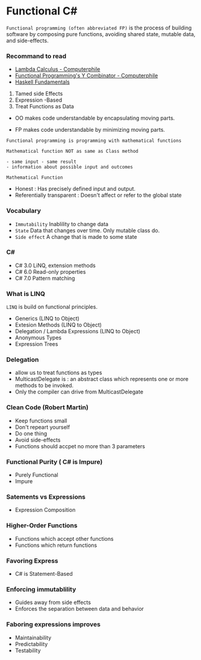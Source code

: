 # Functional C#
`Functional programming (often abbreviated FP)` is the process of building software by composing pure functions, avoiding shared state, mutable data, and side-effects. 

### Recommand to read
- [Lambda Calculus - Computerphile](https://www.youtube.com/watch?v=eis11j_iGMs&t=633s)
- [Functional Programming's Y Combinator - Computerphile](https://www.youtube.com/watch?v=9T8A89jgeTI)
- [Haskell Fundamentals](https://app.pluralsight.com/player?course=haskell-fundamentals-part1&author=benson-joeris&name=haskell-fundamentals-part1-m1&clip=0&mode=live)

1. Tamed side Effects 
2. Expression -Based
3. Treat Functions as Data

- OO makes code understandable by encapsulating moving parts.

- FP makes code understandable by minimizing moving parts.


`Functional programming is programming with mathematical functions`

`Mathematical function NOT as same as Class method`

```
- same input - same result
- information about possible input and outcomes
```

`Mathematical Function` 
- Honest : Has precisely defined input and output. 
- Referentially transparent : Doesn't affect or refer to the global state

### Vocabulary

- `Immutability` Inablility to change data
- `State` Data that changes over time. Only mutable class do.
- `Side effect` A change that is made to some state

### C#
- C# 3.0 LiNQ, extension methods
- C# 6.0 Read-only properties
- C# 7.0 Pattern matching


### What is LINQ
`LINQ` is build on functional principles. 
- Generics (LINQ to Object)
- Extesion Methods (LINQ to Object)
- Delegation / Lambda Expressions (LINQ to Object)
- Anonymous Types
- Expression Trees

### Delegation

- allow us to treat functions as types
- MulticastDelegate is : an abstract class which represents one or more methods to be invoked.
- Only the compiler can drive from MulticastDelegate




### Clean Code  (Robert Martin)
- Keep functions small
- Don't repeart yourself
- Do one thing
- Avoid side-effects
- Functions should accpet no more than 3 parameters





### Functional Purity  ( C# is Impure)
- Purely Functional
- Impure

### Satements vs Expressions 

- Expression Composition


### Higher-Order Functions
- Functions which accept other functions
- Functions which return functions

### Favoring Express
- C# is Statement-Based



### Enforcing immutablility
- Guides away from side effects
- Enforces the separation between data and behavior

### Faboring expressions improves
- Maintainability
- Predictability
- Testability
